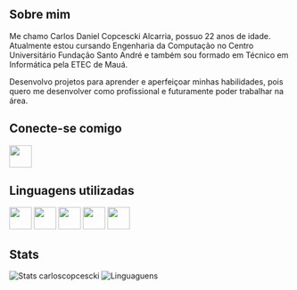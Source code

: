 ## Sobre mim

Me chamo Carlos Daniel Copcescki Alcarria, possuo 22 anos de idade. Atualmente estou cursando Engenharia da Computação no Centro Universitário Fundação Santo André e também sou formado em Técnico em Informática pela ETEC de Mauá.  

Desenvolvo projetos para aprender e aperfeiçoar minhas habilidades, pois quero me desenvolver como profissional e futuramente poder trabalhar na área.

## Conecte-se comigo

<a href="https://www.linkedin.com/in/carlos-alcarria-a8ab0b224/"><img src="https://cdn.jsdelivr.net/gh/devicons/devicon@latest/icons/linkedin/linkedin-original.svg" width="40" height="40" /></a>

## Linguagens utilizadas

<a href="https://www.learn-html.org/"><img src="https://cdn.jsdelivr.net/gh/devicons/devicon@latest/icons/html5/html5-original.svg" width="40" height="40" /></a>
<a href="https://www.w3.org/Style/CSS/Overview.en.html"><img src="https://cdn.jsdelivr.net/gh/devicons/devicon@latest/icons/css3/css3-original.svg" width="40" height="40" /></a>
<a href="https://www.learn-c.org/"><img src="https://cdn.jsdelivr.net/gh/devicons/devicon@latest/icons/c/c-original.svg" width="40" height="40" /></a>
<a href="https://www.python.org/"><img src="https://cdn.jsdelivr.net/gh/devicons/devicon@latest/icons/python/python-original.svg" width="40" height="40" /></a>
<a href="https://lisp-lang.org/"><img src="https://th.bing.com/th/id/R.041cd22b4d8b23da6f206b624ffd486c?rik=zZ4Q2iNRATXwjA&pid=ImgRaw&r=0" width="40" height="40" /></a>

## Stats

![Stats carloscopcescki](https://github-readme-stats.vercel.app/api?username=carloscopcescki&show_icons=true&theme=dark) 
![Linguaguens](https://github-readme-stats.vercel.app/api/top-langs/?username=carloscopcescki&layout=compact&theme=dark)
